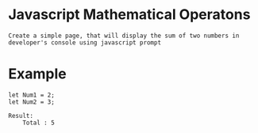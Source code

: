 # Javascript Mathematical Operatons

```
Create a simple page, that will display the sum of two numbers in developer's console using javascript prompt
```

# Example
```
let Num1 = 2;
let Num2 = 3;

Result:
    Total : 5
```